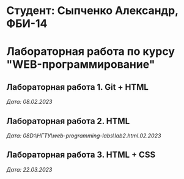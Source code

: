 # Студент: Сыпченко Александр, ФБИ-14

# Лабораторная работа по курсу "WEB-программирование"

## Лабораторная работа 1. Git + HTML

*Дата: 08.02.2023*
## Лабораторная работа 2. HTML
*Дата: 08D:\НГТУ\web-programming-labs\lab2.html.02.2023*

## Лабораторная работа 3. HTML + CSS

*Дата: 22.03.2023*